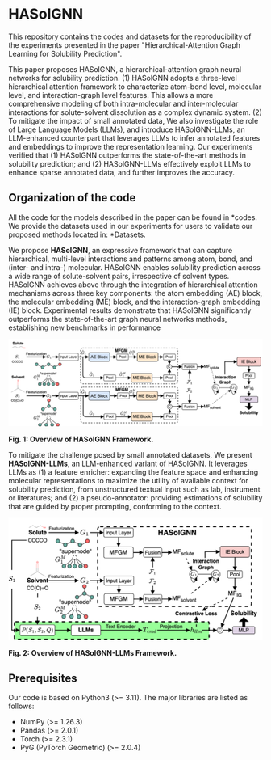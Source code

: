 # HASolGNN
This repository contains the codes and datasets for the reproducibility of the experiments presented in the paper "Hierarchical-Attention Graph Learning for Solubility Prediction". 

This paper proposes HASolGNN, a hierarchical-attention graph neural networks for solubility prediction. (1) HASolGNN adopts a three-level hierarchical attention framework to characterize atom-bond level, molecular level, and interaction-graph level features. This allows a more comprehensive modeling of both intra-molecular and inter-molecular interactions for solute-solvent dissolution as a complex dynamic system. (2) To mitigate the impact of small annotated data, We also investigate the role of Large Language Models (LLMs), and introduce HASolGNN-LLMs, an LLM-enhanced counterpart that leverages LLMs to infer annotated features and embeddings to improve the representation learning. Our experiments verified that (1) HASolGNN outperforms the state-of-the-art methods in solubility prediction; and (2) HASolGNN-LLMs effectively exploit LLMs to enhance sparse annotated data, and further improves the accuracy.

## Organization of the code

All the code for the models described in the paper can be found in *codes. 
We provide the datasets used in our experiments for users to validate our proposed methods located in: *Datasets.

We propose __HASolGNN__, an expressive framework that can capture hierarchical, multi-level interactions and patterns among
atom, bond, and (inter- and intra-) molecular. HASolGNN enables solubility prediction across a wide range of solute-solvent pairs, irrespective of solvent types. HASolGNN achieves above through the integration of hierarchical attention mechanisms across three key components: the atom embedding (AE) block, the molecular embedding (ME) block, and the interaction-graph embedding (IE) block. Experimental results demonstrate that HASolGNN significantly outperforms the state-of-the-art graph neural networks methods, establishing new benchmarks in performance

<p align="center"><img src="HASolGNN.png"></p>
  
**Fig. 1: Overview of HASolGNN Framework.**


To mitigate the challenge posed by small annotated datasets, We present __HASolGNN-LLMs__, an LLM-enhanced variant of HASolGNN. It leverages LLMs as (1) a feature enricher: expanding the feature space and enhancing molecular representations to maximize the utility of available context for solubility prediction, from unstructured textual input such as lab, instrument or literatures; and (2) a pseudo-annotator: providing estimations of solubility that are guided by proper prompting, conforming to the context.

<p align="center"><img src="HASolGNN_LLMs.png"></p>
  
**Fig. 2: Overview of HASolGNN-LLMs Framework.**

## Prerequisites
Our code is based on Python3 (>= 3.11). The major libraries are listed as follows:
* NumPy (>= 1.26.3)
* Pandas (>= 2.0.1)
* Torch (>= 2.3.1)
* PyG (PyTorch Geometric) (>= 2.0.4)



